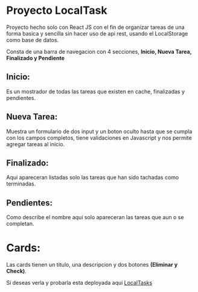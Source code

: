 # **Proyecto LocalTask**

Proyecto hecho solo con React JS con el fin de organizar tareas de una forma basica y sencilla sin hacer uso de api rest, usando el LocalStorage como base de datos.

Consta de una barra de navegacion con 4 secciones, **Inicio, Nueva Tarea, Finalizado y Pendiente** 

## Inicio:
Es un mostrador de todas las tareas que existen en cache, finalizadas y pendientes.

## Nueva Tarea:
Muestra un formulario de dos input y un boton oculto hasta que se cumpla con los campos completos, tiene validaciones en Javascript y nos permite agregar tareas al inicio.

## Finalizado:
Aqui apareceran listadas solo las tareas que han sido tachadas como terminadas.

## Pendientes:
Como describe el nombre aqui solo apareceran las tareas que aun o se completan.

# Cards:
Las cards tienen un titulo, una descripcion y dos botones **(Eliminar y Check)**.

Si deseas verla y probarla esta deployada aqui [LocalTasks](http://localtasks.downn.store "LocalTasks")